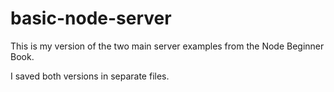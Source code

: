 basic-node-server
=================

This is my version of the two main server examples from the Node Beginner Book.

I saved both versions in separate files.
